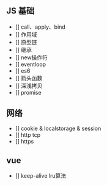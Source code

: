 <!--
 * @Description: 
 * @Author: ting.gao
 * @LastEditors: ting.gao
 * @Date: 2020-06-05 20:45:36
 * @LastEditTime: 2020-06-05 20:53:10
--> 
## JS 基础
- [] call、apply、bind
- [] 作用域
- [] 原型链
- [] 继承
- [] new操作符
- [] eventloop
- [] es6
- [] 箭头函数
- [] 深浅拷贝
- [] promise 

## 网络
- [] cookie & localstorage & session
- [] http tcp 
- [] https

## vue
- [] keep-alive lru算法
